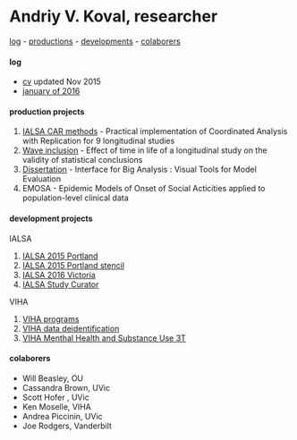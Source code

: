 Andriy V. Koval, researcher 
===
[log](#log) - [productions](#productions) - [developments](#developments) - [colaborers](#colaborers) 

#### log
- [cv]() updated Nov 2015
- [january of 2016](https://github.com/andkov/about/blob/master/2016/jan/README.md)  

#### production projects  
1. [IALSA CAR methods](https://github.com/IALSA/ialsa-car-methods) - Practical implementation of Coordinated Analysis with Replication  for 9 longitudinal studies  
2. [Wave inclusion](https://github.com/IALSA/wave-inclusion) - Effect of time in life of a longitudinal study on the validity of statistical conclusions  
3. [Dissertation](https://github.com/andkov/Longitudinal_Models_of_Religiosity_NLSY97) - Interface for Big Analysis : Visual Tools for Model Evaluation
4. EMOSA - Epidemic Models of Onset of Social Acticities applied to population-level clinical data  

#### development projects

IALSA  
1. [IALSA 2015 Portland](https://github.com/IALSA/IALSA-2015-Portland)   
2. [IALSA 2015 Portland stencil](https://github.com/IALSA/ialsa-2015-portland-stencil)   
3. [IALSA 2016 Victoria](https://github.com/IALSA/ialsa-2016-victoria)   
4. [IALSA Study Curator](https://github.com/IALSA/ialsa-study-curator)   

VIHA    
1. [VIHA programs]()   
2. [VIHA data deidentification]()  
3. [VIHA Menthal Health and Substance Use 3T]()   

#### colaborers
- Will Beasley, OU
- Cassandra Brown, UVic
- Scott Hofer , UVic
- Ken Moselle, VIHA
- Andrea Piccinin, UVic
- Joe Rodgers, Vanderbilt  






